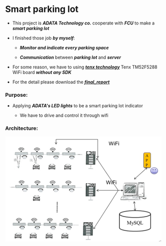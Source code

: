 # Smart parking lot

* This project is ***ADATA Technology co.*** cooperate with ***FCU*** to make a ***smart parking lot***

* I finished those job ***by myself***:

  * ***Monitor and indicate every parking space***
  
  * ***Communication*** between ***parking lot*** and ***server***

* For some reason, we have to using ***[tenx technology](https://www.tenx.com.tw/)*** Tenx TM52F5288 WiFi board ***without any SDK***

* For the detail please download the ***[final_report](https://github.com/ihunhh/Smart_parking_lot/raw/master/final_report.docx)***

### Purpose:
  
* Applying ***ADATA's LED lights*** to be a smart parking lot indicator

  * We have to drive and control it through wifi
    
### Architecture:

![Architecture](/img/architecture.jpg)

  


